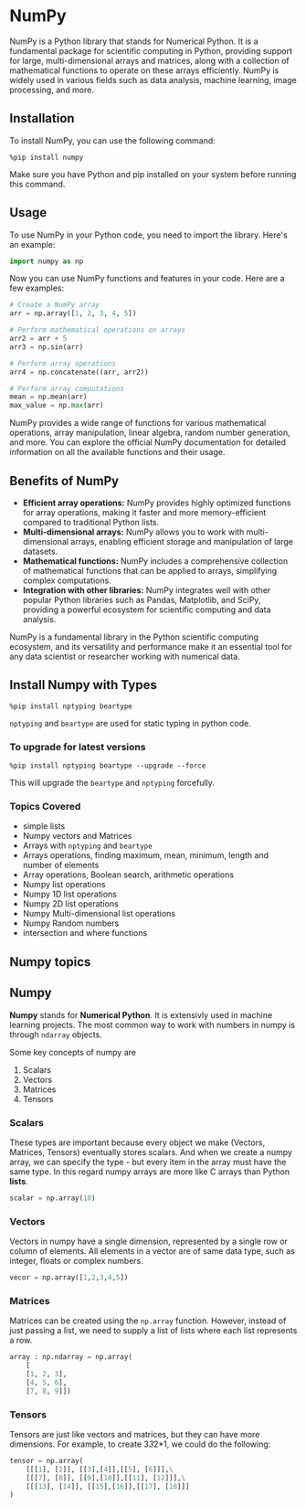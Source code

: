 # NumPy

NumPy is a Python library that stands for Numerical Python. It is a fundamental package for scientific computing in Python, providing support for large, multi-dimensional arrays and matrices, along with a collection of mathematical functions to operate on these arrays efficiently. NumPy is widely used in various fields such as data analysis, machine learning, image processing, and more.

## Installation

To install NumPy, you can use the following command:

```pip
%pip install numpy
```

Make sure you have Python and pip installed on your system before running this command.

## Usage

To use NumPy in your Python code, you need to import the library. Here's an example:

```python
import numpy as np
```

Now you can use NumPy functions and features in your code. Here are a few examples:

```python
# Create a NumPy array
arr = np.array([1, 2, 3, 4, 5])

# Perform mathematical operations on arrays
arr2 = arr + 5
arr3 = np.sin(arr)

# Perform array operations
arr4 = np.concatenate((arr, arr2))

# Perform array computations
mean = np.mean(arr)
max_value = np.max(arr)
```

NumPy provides a wide range of functions for various mathematical operations, array manipulation, linear algebra, random number generation, and more. You can explore the official NumPy documentation for detailed information on all the available functions and their usage.

## Benefits of NumPy

- **Efficient array operations:** NumPy provides highly optimized functions for array operations, making it faster and more memory-efficient compared to traditional Python lists.
- **Multi-dimensional arrays:** NumPy allows you to work with multi-dimensional arrays, enabling efficient storage and manipulation of large datasets.
- **Mathematical functions:** NumPy includes a comprehensive collection of mathematical functions that can be applied to arrays, simplifying complex computations.
- **Integration with other libraries:** NumPy integrates well with other popular Python libraries such as Pandas, Matplotlib, and SciPy, providing a powerful ecosystem for scientific computing and data analysis.

NumPy is a fundamental library in the Python scientific computing ecosystem, and its versatility and performance make it an essential tool for any data scientist or researcher working with numerical data.

## Install Numpy with Types

```pip
%pip install nptyping beartype
```

`nptyping` and `beartype` are used for static typing in python code.

### To upgrade for latest versions

```pip
%pip install nptyping beartype --upgrade --force
```

This will upgrade the `beartype` and `nptyping` forcefully.

### Topics Covered

- simple lists
- Numpy vectors and Matrices
- Arrays with `nptyping` and `beartype`
- Arrays operations, finding maximum, mean, minimum, length and number of elements
- Array operations, Boolean search, arithmetic operations
- Numpy list operations
- Numpy 1D list operations
- Numpy 2D list operations
- Numpy Multi-dimensional list operations
- Numpy Random numbers
- intersection and where functions

## Numpy topics

## Numpy

**Numpy** stands for **Numerical Python**. It is extensivly used in machine learning projects. The most common way to work with numbers in numpy is through `ndarray` objects.

Some key concepts of numpy are

1. Scalars
2. Vectors
3. Matrices
4. Tensors

### Scalars

These types are important because every object we make (Vectors, Matrices, Tensors) eventually stores scalars. And when we create a numpy array, we can specify the type - but every item in the array must have the same type. In this regard numpy arrays are more like C arrays than Python **lists**.

```py
scalar = np.array(10)
```

### Vectors

Vectors in numpy have a single dimension, represented by a single row or column of elements. All elements in a vector are of same data type, such as integer, floats or complex numbers.

```py
vecor = np.array([1,2,3,4,5])
```

### Matrices

Matrices can be created using the `np.array` function. However, instead of just passing a list, we need to supply a list of lists where each list represents a row.

```py
array : np.ndarray = np.array(
    [
    [1, 2, 3],
    [4, 5, 6],
    [7, 8, 9]])
```

### Tensors

Tensors are just like vectors and matrices, but they can have more dimensions. For example, to create 3*3*2*1, we could do the following:

```py
tensor = np.array(
    [[[1], [2]], [[3],[4]],[[5], [6]]],\
    [[[7], [8]], [[9],[10]],[[11], [12]]],\
    [[[13], [14]], [[15],[16]],[[17], [18]]]
)
```
